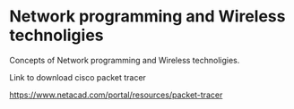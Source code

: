 # Network programming and Wireless technoligies
Concepts of Network programming and Wireless technoligies.

Link to download cisco packet tracer

https://www.netacad.com/portal/resources/packet-tracer
